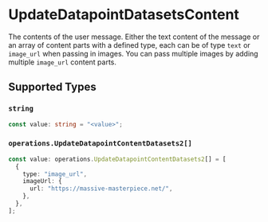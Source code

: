 # UpdateDatapointDatasetsContent

The contents of the user message. Either the text content of the message or an array of content parts with a defined type, each can be of type `text` or `image_url` when passing in images. You can pass multiple images by adding multiple `image_url` content parts. 


## Supported Types

### `string`

```typescript
const value: string = "<value>";
```

### `operations.UpdateDatapointContentDatasets2[]`

```typescript
const value: operations.UpdateDatapointContentDatasets2[] = [
  {
    type: "image_url",
    imageUrl: {
      url: "https://massive-masterpiece.net/",
    },
  },
];
```

